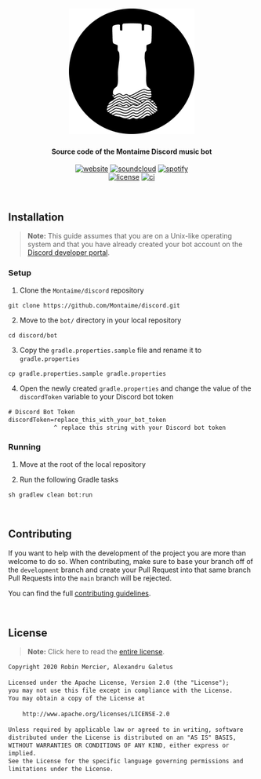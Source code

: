 <h1 align="center">
  <br>
  <img src="https://raw.githubusercontent.com/Montaime/discord/assets/assets/logo_circle_background_white.png" alt="Montaime Records logo" width="256">
  <br>
</h1>

<h4 align="center">Source code of the Montaime Discord music bot</h4>

<p align="center">
  <a href="https://montai.me/"><img alt="website" src="https://img.shields.io/badge/Website-montai.me-black?logo=safari&logoColor=white&style=flat-square"/></a>
  <a href="https://soundcloud.com/montaime"><img alt="soundcloud" src="https://img.shields.io/badge/SoundCloud-Montaime-FF6600?logo=soundcloud&logoColor=white&style=flat-square"/></a>
  <a href="https://open.spotify.com/user/56bxplytbqnkkuzfagb24gbch?si=jSdXN2doSTaMqc6aUIThbA"><img alt="spotify" src="https://img.shields.io/badge/Spotify-Montaime-1DB954?logo=spotify&logoColor=white&style=flat-square"/></a>
  <br>
  <a href="https://github.com/Montaime/discord/blob/main/LICENSE"><img alt="license" src="https://img.shields.io/github/license/Montaime/discord?color=lightgray&label=License&logo=apache&logoColor=white&style=flat-square"/></a>
  <a href="https://github.com/Montaime/discord/actions?query=event%3Apush+branch%3Amain+workflow%3A%22Java+CI+with+Gradle%22"><img alt="ci" src="https://img.shields.io/github/workflow/status/Montaime/discord/gradle?event=push&label=CI&logo=github&logoColor=white&style=flat-square"/></a>
</p>

<br>

## Installation

> **Note:** This guide assumes that you are on a Unix-like operating system and that you have already created your bot account on the [Discord developer portal](https://discord.com/developers/applications).

### Setup

1. Clone the `Montaime/discord` repository

```shell
git clone https://github.com/Montaime/discord.git
```

2. Move to the `bot/` directory in your local repository

```shell
cd discord/bot
```

3. Copy the `gradle.properties.sample` file and rename it to `gradle.properties`

```shell
cp gradle.properties.sample gradle.properties
```

4. Open the newly created `gradle.properties` and change the value of the `discordToken` variable to your Discord bot token

```properties
# Discord Bot Token
discordToken=replace_this_with_your_bot_token
             ^ replace this string with your Discord bot token
```

### Running

1. Move at the root of the local repository

2. Run the following Gradle tasks

```shell
sh gradlew clean bot:run
```

<br>

## Contributing

If you want to help with the development of the project you are more than welcome to do so. When contributing, make sure to base your branch off of the `development` branch and create your Pull Request into that same branch
Pull Requests into the `main` branch will be rejected.

You can find the full [contributing guidelines](https://github.com/Montaime/discord/blob/main/.github/CONTRIBUTING.md).

<br>

## License

> **Note:** Click here to read the [entire license](https://github.com/Montaime/discord/blob/main/LICENSE).

```
Copyright 2020 Robin Mercier, Alexandru Galetus

Licensed under the Apache License, Version 2.0 (the "License");
you may not use this file except in compliance with the License.
You may obtain a copy of the License at

    http://www.apache.org/licenses/LICENSE-2.0

Unless required by applicable law or agreed to in writing, software
distributed under the License is distributed on an "AS IS" BASIS,
WITHOUT WARRANTIES OR CONDITIONS OF ANY KIND, either express or implied.
See the License for the specific language governing permissions and
limitations under the License.
```
